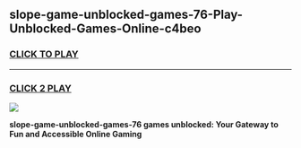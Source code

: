 
## slope-game-unblocked-games-76-Play-Unblocked-Games-Online-c4beo
<h3>
<a href="https://premium76.site?title=slope-game-unblocked-games-76&ref=24A">CLICK TO PLAY</a></h3>
<hr>

<h3>
<a href="https://premium76.site?title=slope-game-unblocked-games-76&ref=24A">CLICK 2 PLAY</a>
  
</h3>

<a href="https://premium76.site?title=slope-game-unblocked-games-76&ref=24A"><img src="https://clearcache.store/games.png"></a>


**slope-game-unblocked-games-76 games unblocked: Your Gateway to Fun and Accessible Online Gaming**

